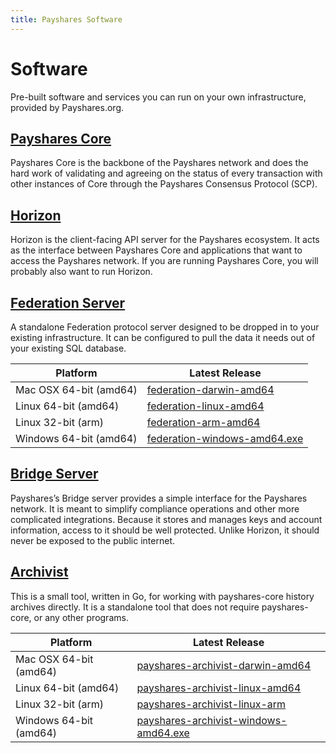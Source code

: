 ```yaml
---
title: Payshares Software
---
```

# Software

Pre-built software and services you can run on your own infrastructure, provided by Payshares.org.

## [Payshares Core](../payshares-core/learn/admin.html)
Payshares Core is the backbone of the Payshares network and does the hard work of validating and agreeing on the status of every transaction with other instances of Core through the Payshares Consensus Protocol (SCP).

## [Horizon](https://github.com/payshares/go/tree/master/services/horizon)
Horizon is the client-facing API server for the Payshares ecosystem. It acts as the interface between Payshares Core and applications that want to access the Payshares network. If you are running Payshares Core, you will probably also want to run Horizon.

## [Federation Server](https://github.com/payshares/go/tree/master/services/federation)
A standalone Federation protocol server designed to be dropped in to your existing infrastructure. It can be configured to pull the data it needs out of your existing SQL database.

| Platform       | Latest Release                                                                         |
|----------------|------------------------------------------------------------------------------------------|
| Mac OSX 64-bit (amd64) | [federation-darwin-amd64](https://github.com/payshares/go/releases/download/federation-v0.2.0/federation-v0.2.0-darwin-amd64.tar.gz)      |
| Linux 64-bit (amd64)  | [federation-linux-amd64](https://github.com/payshares/go/releases/download/federation-v0.2.0/federation-v0.2.0-linux-amd64.tar.gz)       |
| Linux 32-bit (arm)  | [federation-arm-amd64](https://github.com/payshares/go/releases/download/federation-v0.2.0/federation-v0.2.0-linux-arm.tar.gz)       |
| Windows 64-bit (amd64) | [federation-windows-amd64.exe](https://github.com/payshares/go/releases/download/federation-v0.2.0/federation-v0.2.0-windows-amd64.zip) |

## [Bridge Server](https://github.com/payshares/bridge-server)
Payshares’s Bridge server provides a simple interface for the Payshares network. It is meant to simplify compliance operations and other more complicated integrations. Because it stores and manages keys and account information, access to it should be well protected. Unlike Horizon, it should never be exposed to the public internet.

## [Archivist](https://github.com/payshares/go/tree/master/tools/payshares-archivist)
This is a small tool, written in Go, for working with payshares-core history archives directly. It is a standalone tool that does not require payshares-core, or any other programs.


| Platform       | Latest Release                                                                        |
|----------------|------------------------------------------------------------------------------------------|
| Mac OSX 64-bit (amd64) | [payshares-archivist-darwin-amd64](https://github.com/payshares/go/releases/download/payshares-archivist-v0.1.0/payshares-archivist-v0.1.0-darwin-amd64.tar.gz)      |
| Linux 64-bit (amd64)   | [payshares-archivist-linux-amd64](https://github.com/payshares/go/releases/download/payshares-archivist-v0.1.0/payshares-archivist-v0.1.0-linux-amd64.tar.gz)       |
| Linux 32-bit (arm)   | [payshares-archivist-linux-arm](https://github.com/payshares/go/releases/download/payshares-archivist-v0.1.0/payshares-archivist-v0.1.0-linux-arm.tar.gz)       |
| Windows 64-bit (amd64) | [payshares-archivist-windows-amd64.exe](https://github.com/payshares/go/releases/download/payshares-archivist-v0.1.0/payshares-archivist-v0.1.0-windows-amd64.zip) |
